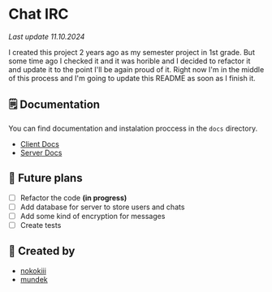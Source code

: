 # Chat IRC

*Last update 11.10.2024*

I created this project 2 years ago as my semester project in 1st grade. But some time ago I checked it and it was horible and I decided to refactor it and update it to the point I'll be again proud of it. Right now I'm in the middle of this process and I'm going to update this README as soon as I finish it.

## 🗒️ Documentation

You can find documentation and instalation proccess in the `docs` directory.

- [Client Docs](docs/CLIENT.md)
- [Server Docs](docs/SERVER.md)

## 🚀 Future plans

- [ ] Refactor the code **(in progress)**
- [ ] Add database for server to store users and chats
- [ ] Add some kind of encryption for messages
- [ ] Create tests

## 👷 Created by

- [nokokiii](https://github.com/nokokiii)
- [mundek](https://github.com/kubat1611)
